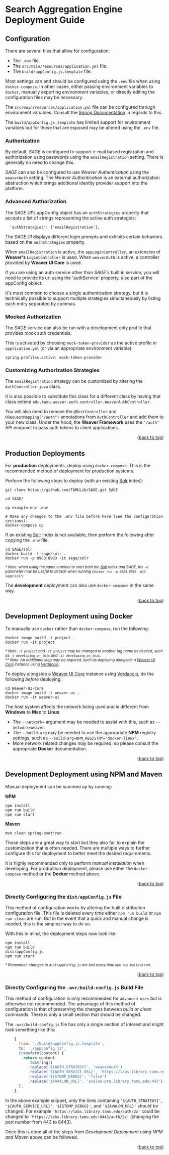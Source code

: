 <a name="readme-top"></a>
# Search Aggregation Engine Deployment Guide


## Configuration

There are several files that allow for configuration:

* The `.env` file.
* The `src/main/resources/application.yml` file.
* The `build/appConfig.js.template` file.

Most settings can and should be configured using the `.env` file when using `docker-compose`.
In other cases, either passing environment variables to `docker`, manually exporting environment variables, or directly editing the configuration files may be necessary.

The `src/main/resources/application.yml` file can be configured through environment variables.
Consult the [Spring Documentation][spring-docs-binding] in regards to this.

The `build/appConfig.js.template` has limited support for environment variables but for those that are exposed may be altered using the `.env` file.


### Authorization

By default, *SAGE* is configured to support e-mail based registration and authorization using passwords using the `emailRegistration` setting.
There is generally no need to change this.

*SAGE* can also be configured to use *Weaver Authentication* using the `weaverAuth` setting.
The *Weaver Authentication* is an external authorization abstraction which brings additional identity provider support into the platform.


### Advanced Authorization

The *SAGE UI*'s appConfig object has an `authStrategies` property that accepts a list of strings representing the active auth strategies:

```
  'authStrategies': ['emailRegistration'],
```

The *SAGE UI* displays different login prompts and exhibits certain behaviors based on the `authStrategies` property.

When `emailRegistration` is active, the `appLoginController`, an extension of **Weaver's** `LoginController` is used.
When `weaverAuth` is active, a controller provided by **Weaver UI Core** is used.

If you are using an auth service other than *SAGE's* built in service, you will need to provide its url using the 'authService' property, also part of the appConfig object:

It's most common to choose a single authentication strategy, but it is technically possible to support multiple strategies simultaneously by listing each entry separated by commas.


### Mocked Authorization

The *SAGE* service can also be run with a development only profile that provides mock auth credentials.

This is activated by choosing `mock-token-provider` as the active profile in `application.yml` (or via an appropriate environment variable):

```
spring.profiles.active: mock-token-provider
```


### Customizing Authorization Strategies

The `emailRegistration` strategy can be customized by altering the `AuthController.java` class.

It is also possible to substitute this class for a different class by having that class extend `edu.tamu.weaver.auth.controller.WeaverAuthController`.

You will also need to remove the `@RestController` and `@RequestMapping("/auth")` annotations from `AuthController` and add them to your new class.
Under the hood, the **Weaver Framework** uses the `"/auth"` API endpoint to pass auth tokens to client applications.

<div align="right">(<a href="#readme-top">back to top</a>)</div>


## Production Deployments

For **production** deployments, deploy using `docker-compose`.
This is the recommended method of deployment for production systems.

Perform the following steps to deploy (with an existing [Solr][solr-url] index):

```shell
git clone https://github.com/TAMULib/SAGE.git SAGE

cd SAGE/

cp example.env .env

# Make any changes to the .env file before here (see the configuration sections).
docker-compose up
```

If an existing [Solr][solr-url] index is not available, then perform the following after copying the `.env` file.

```shell
cd SAGE/solr
docker build -t sage/solr .
docker run -p 8983:8983 -it sage/solr
```

<sub>_* Note: when using the same terminal to start both the [Solr][solr-url] index and *SAGE*, the `-d` parameter may be useful to detach when running (`docker run -p 8983:8983 -dit sage/solr`)._</sub>

The **development** deployment can also use `docker-compose` in the same way.

<div align="right">(<a href="#readme-top">back to top</a>)</div>


## Development Deployment using Docker

To manually use `docker` rather than `docker-compose`, run the following:

```shell
docker image build -t project .
docker run -it project
```

<sub>_* Note: `-t project` and `-it project` may be changed to another tag name as desired, such as `-t developing_on_this` and `-it developing_on_this`._</sub><br>
<sub>_** Note: An additional step may be required, such as deploying alongside a [Weaver UI Core][weaver-ui] instance using [Verdaccio][verdaccio]._</sub>

To deploy alongside a [Weaver UI Core][weaver-ui] instance using [Verdaccio][verdaccio], do the following *before* deploying:

```shell
cd Weaver-UI-Core
docker image build -t weaver-ui .
docker run -it weaver-ui
```

The host system affects the network being used and is different from **Windows** to **Mac** to **Linux**.
* The `--network=` argument may be needed to assist with this, such as `--network=weaver`.
* The `--build-arg` may be needed to use the appropriate **NPM** registry settings, such as `--build-arg=NPM_REGISTRY="docker-linux"`.
* More network related changes may be required, so please consult the appropriate **Docker** documentation.

<div align="right">(<a href="#readme-top">back to top</a>)</div>


## Development Deployment using NPM and Maven

Manual deployment can be summed up by running:

**NPM**

```shell
npm install
npm run build
npm run start
```

**Maven**

```shell
mvn clean spring-boot:run
```

Those steps are a great way to start but they also fail to explain the customization that is often needed.
There are multiple ways to further configure this for deployment to better meet the desired requirements.

It is highly recommended only to perform *manual installation* when developing.
For production deployment, please use either the `docker-compose` method or the **Docker** method above.

<div align="right">(<a href="#readme-top">back to top</a>)</div>


### Directly Configuring the `dist/appConfig.js` File

This method of configuration works by altering the built distribution configuration file.
This file is deleted every time either `npm run build` or `npm run clean` are run.
But in the event that a quick and manual change is needed, this is the simplest way to do so.

With this in mind, the deployment steps now look like:

```shell
npm install
npm run build
dist/appConfig.js
npm run start
```

<sub>_* Remember, changes to `dist/appConfig.js` are lost every time `npm run build` is run._</sub>

<div align="right">(<a href="#readme-top">back to top</a>)</div>


### Directly Configuring the `.wvr/build-config.js` Build File

This method of configuration is only recommended for `advanced uses` but is otherwise not recommended.
The advantage of this method of configuration is that of preserving the changes between _build_ or _clean_ commands.
There is only a small section that should be changed.

The `.wvr/build-config.js` file has only a single section of interest and might look something like this:

```js
    {
      from: './build/appConfig.js.template',
      to: './appConfig.js',
      transform(content) {
        return content
          .toString()
          .replace('${AUTH_STRATEGY}', 'weaverAuth')
          .replace('${AUTH_SERVICE_URL}', 'https://labs.library.tamu.edu/auth/2x')
          .replace('${STOMP_DEBUG}', 'false')
          .replace('${AVALON_URL}', 'avalon-pre.library.tamu.edu:443');
      },
    },
```

In the above example snippet, only the lines containing `'${AUTH_STRATEGY}'`, `'${AUTH_SERVICE_URL}'`, `'${STOMP_DEBUG}'`, and `'${AVALON_URL}'` should be changed.
For example `'https://labs.library.tamu.edu/auth/2x'` could be changed to `'https://labs.library.tamu.edu:8443/auth/2x'` (changing the port number from 443 to 8443).

Once this is done all of the steps from *Development Deployment using NPM and Maven* above can be followed.

<div align="right">(<a href="#readme-top">back to top</a>)</div>


<!-- LINKS -->
[weaver-ui]: https://github.com/TAMULib/Weaver-UI-Core
[verdaccio]: https://verdaccio.org
[solr-url]: https://solr.apache.org/

[spring-docs-binding]: https://docs.spring.io/spring-boot/docs/2.0.x/reference/html/boot-features-external-config.html#boot-features-external-config-relaxed-binding
